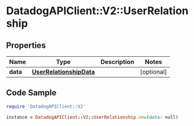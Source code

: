 # DatadogAPIClient::V2::UserRelationship

## Properties

Name | Type | Description | Notes
------------ | ------------- | ------------- | -------------
**data** | [**UserRelationshipData**](UserRelationshipData.md) |  | [optional] 

## Code Sample

```ruby
require 'DatadogAPIClient::V2'

instance = DatadogAPIClient::V2::UserRelationship.new(data: null)
```


